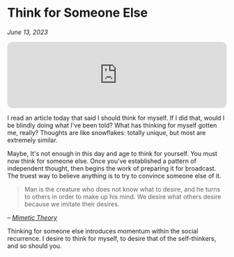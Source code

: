 # Think for Someone Else

_June 13, 2023_

<iframe style="border-radius:12px" src="https://open.spotify.com/embed/track/24F6xG297qWZ47FrJSmC9o?utm_source=generator" width="100%" height="152" frameBorder="0" allowfullscreen="" allow="autoplay; clipboard-write; encrypted-media; fullscreen; picture-in-picture" loading="lazy"></iframe>

I read an article today that said I should think for myself. If I did that, would I be blindly doing what I've been
told? What has thinking for myself gotten me, really? Thoughts are like snowflakes: totally unique, but most are
extremely similar.

Maybe, It's not enough in this day and age to think for yourself. You must now think for someone else. Once you've
established a pattern of independent thought, then begins the work of preparing it for broadcast. The truest way to
believe anything is to try to convince someone else of it.

> Man is the creature who does not know what to desire, and he turns to others in order to make up his mind. We desire
> what others desire because we imitate their desires.

– _[Mimetic Theory](https://en.wikipedia.org/wiki/Mimetic_theory)_

Thinking for someone else introduces momentum within the social recurrence. I desire to think for myself, to desire that
of the self-thinkers, and so should you. 